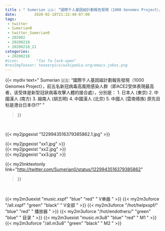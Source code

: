 ```yaml
---
title : " Sumerian 🇺🇸: “國際千人基因組計劃報告發現（1000 Genomes Project），前五名新冠病毒高風險感染人群（即ACE2受体表現最高者，该受体是新型冠狀病毒攻擊人體的接合處），分別是：&#10;1. 日本人 (東京)&#10;2. 中國漢人 (南方)&#10;3. 越南人 (胡志明)&#10;4. 中國漢人 (北京)&#10;5. 中國人 (雲南傣族)&#10;&#10;原先目标是港台日本😓⁉️”  "
date:        2020-02-18T21:32:40-07:00
tags:
 - twitter
 - Sumerian0
 - twitter_Sumerian0
 - 202002
 - 20200218
 - 20200218_21
categories:
 - 20200218
#icon:        "fas fa-lock-open"
#resImgTeaser: teaserpics/wikipedia.org/emacs-jokes.png
---
```


{{< mydiv text=" Sumerian 🇺🇸: “國際千人基因組計劃報告發現（1000 Genomes Project），前五名新冠病毒高風險感染人群（即ACE2受体表現最高者，该受体是新型冠狀病毒攻擊人體的接合處），分別是：&#10;1. 日本人 (東京)&#10;2. 中國漢人 (南方)&#10;3. 越南人 (胡志明)&#10;4. 中國漢人 (北京)&#10;5. 中國人 (雲南傣族)&#10;&#10;原先目标是港台日本😓⁉️”  "
>}}
<br>


 {{< my2jpgexist "1229943516379385862.1.jpg" >}}<br> 

{{< my2jpgexist "xx1.jpg" >}}<br>
{{< my2jpgexist "xx2.jpg" >}}<br>
{{< my2jpgexist "xx3.jpg" >}}<br>


{{< my2linktextonly link="http://twitter.com/Sumerian0/status/1229943516379385862"
>}}


<br>

{{< my2m3uexist "music.xspf"        "blue"   "red"    " V单曲 " >}} {{< my2m3uforce "/all.xspf"         "green"  "black"  " V全部 " >}} {{< my2m3uforce "/hot/helpxspf/"    "blue"   "red"    " 播放器 " >}} {{< my2m3uforce "/hot/endothers/"   "green"  "blue"   " 目录 " >}} {{< my2m3uexist "music.m3u8"        "blue"   "red"    " M1 " >}} {{< my2m3uforce "/all.m3u8"         "green"  "black"  " M2 " >}} 
